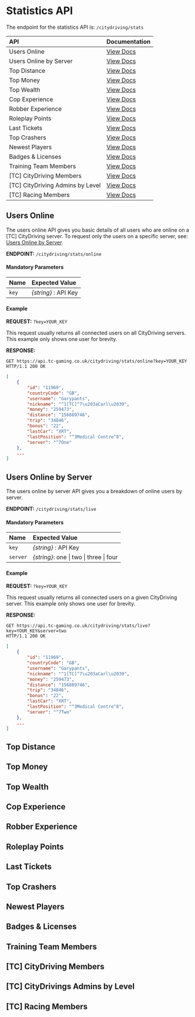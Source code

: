# Statistics API

The endpoint for the statistics API is: `/citydriving/stats`

| API | Documentation |
| :--- | :--- |
| Users Online | [View Docs](#users-online) |
| Users Online by Server | [View Docs](#users-online-by-server) |
| Top Distance | [View Docs](#top-distance) |
| Top Money | [View Docs](#top-money) |
| Top Wealth | [View Docs](#top-wealth) |
| Cop Experience | [View Docs](#cop-experience) |
| Robber Experience | [View Docs](#robber-experience) |
| Roleplay Points | [View Docs](#roleplay-points) |
| Last Tickets | [View Docs](#last-tickets) |
| Top Crashers | [View Docs](#top-crashers) |
| Newest Players | [View Docs](#newest-players) |
| Badges & Licenses | [View Docs](#badges-licenses) |
| Training Team Members | [View Docs](#training-team-members)  |
| [TC] CityDriving Members | [View Docs](#citydriving-members) |
| [TC] CityDriving Admins by Level | [View Docs](#citydriving-admins-by-level) |
| [TC] Racing Members | [View Docs](#racing-members) |

## Users Online

The users online API gives you basic details of all users who are online on a [TC] CityDriving server. To request only the users on a specific server, see: [Users Online by Server](#users-online-by-server).

**ENDPOINT:** `/citydriving/stats/online`

#### Mandatory Parameters

| Name | Expected Value |
| :--- | :--- |
| `key` | _{string}_ : API Key |

#### Example

**REQUEST:** `?key=YOUR_KEY`

This request usually returns all connected users on all CityDriving servers. This example only shows one user for brevity.

**RESPONSE:** 
```shell
GET https://api.tc-gaming.co.uk/citydriving/stats/online?key=YOUR_KEY
HTTP/1.1 200 OK
```
```json
[
    {
        "id": "11969",
        "countryCode": "GB",
        "username": "Garypants",
        "nickname": "^1[TC]^7\u203aCarl\u2039",
        "money": "259473",
        "distance": "156889746",
        "trip": "34846",
        "bonus": "22",
        "lastCar": "XRT",
        "lastPosition": "^3Medical Centre^8",
        "server": "^7One"
    },
    ...
]
```

## Users Online by Server

The users online by server API gives you a breakdown of online users by server.

**ENDPOINT:** `/citydriving/stats/live`

#### Mandatory Parameters

| Name | Expected Value |
| :--- | :--- |
| `key` | _{string}_ : API Key |
| `server` | _{string}_: one &#124; two &#124; three &#124; four |

#### Example

**REQUEST:** `?key=YOUR_KEY`

This request usually returns all connected users on a given CityDriving server. This example only shows one user for brevity.

**RESPONSE:** 
```shell
GET https://api.tc-gaming.co.uk/citydriving/stats/live?key=YOUR_KEY&server=two
HTTP/1.1 200 OK
```
```json
[
    {
        "id": "11969",
        "countryCode": "GB",
        "username": "Garypants",
        "nickname": "^1[TC]^7\u203aCarl\u2039",
        "money": "259473",
        "distance": "156889746",
        "trip": "34846",
        "bonus": "22",
        "lastCar": "XRT",
        "lastPosition": "^3Medical Centre^8",
        "server": "^7Two"
    },
    ...
]
```

## Top Distance
## Top Money
## Top Wealth
## Cop Experience
## Robber Experience
## Roleplay Points
## Last Tickets
## Top Crashers
## Newest Players
## Badges & Licenses
## Training Team Members
## [TC] CityDriving Members
## [TC] CityDrivings Admins by Level
## [TC] Racing Members
